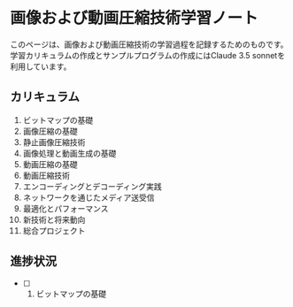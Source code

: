 # 画像および動画圧縮技術学習ノート
このページは、画像および動画圧縮技術の学習過程を記録するためのものです。
学習カリキュラムの作成とサンプルプログラムの作成にはClaude 3.5 sonnetを利用しています。

## カリキュラム

1. ビットマップの基礎
2. 画像圧縮の基礎
3. 静止画像圧縮技術
4. 画像処理と動画生成の基礎
5. 動画圧縮の基礎
6. 動画圧縮技術
7. エンコーディングとデコーディング実践
8. ネットワークを通じたメディア送受信
9. 最適化とパフォーマンス
10. 新技術と将来動向
11. 総合プロジェクト

## 進捗状況

- [ ] 1. ビットマップの基礎
